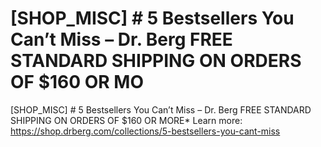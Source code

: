 # [SHOP_MISC] # 5 Bestsellers You Can’t Miss – Dr. Berg FREE STANDARD SHIPPING ON ORDERS OF $160 OR MO

[SHOP_MISC] # 5 Bestsellers You Can’t Miss – Dr. Berg FREE STANDARD SHIPPING ON ORDERS OF $160 OR MORE\*
Learn more: https://shop.drberg.com/collections/5-bestsellers-you-cant-miss
